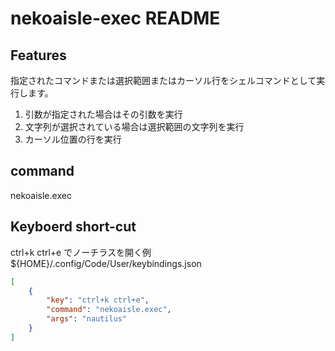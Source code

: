 # nekoaisle-exec README

## Features

指定されたコマンドまたは選択範囲またはカーソル行をシェルコマンドとして実行します。

1. 引数が指定された場合はその引数を実行
2. 文字列が選択されている場合は選択範囲の文字列を実行
3. カーソル位置の行を実行

## command 

nekoaisle.exec

## Keyboerd short-cut

ctrl+k ctrl+e でノーチラスを開く例  
${HOME}/.config/Code/User/keybindings.json
```json
[
	{
		"key": "ctrl+k ctrl+e",
		"command": "nekoaisle.exec",
		"args": "nautilus"
	}
]
```
